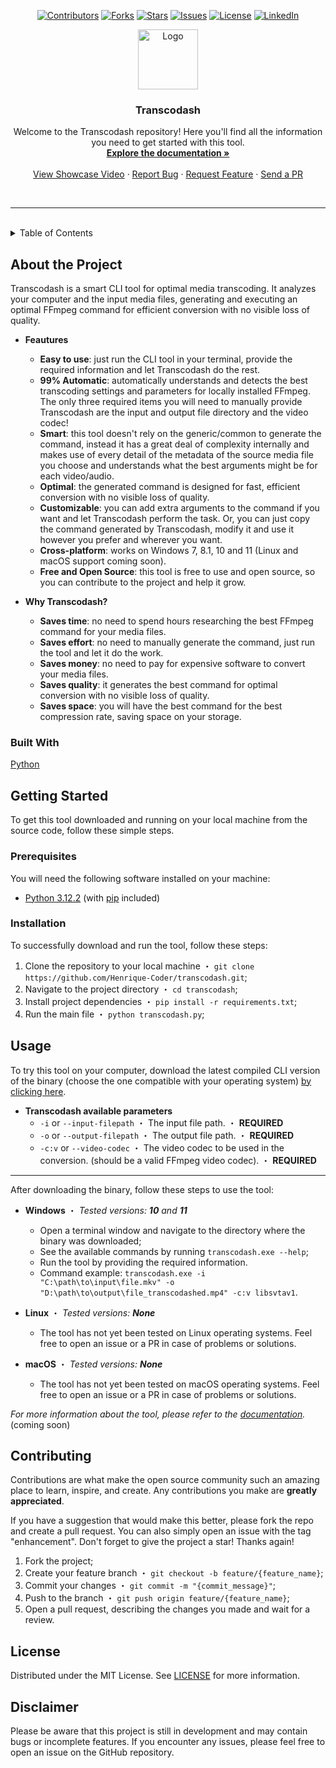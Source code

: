 <p align="center">
    <a href="https://github.com/Henrique-Coder/transcodash/contributors"><img alt="Contributors" src="https://img.shields.io/github/contributors/Henrique-Coder/transcodash.svg?style=for-the-badge&logo=github"/></a>
    <a href="https://github.com/Henrique-Coder/transcodash/forks"><img alt="Forks" src="https://img.shields.io/github/forks/Henrique-Coder/transcodash.svg?style=for-the-badge&logo=github"/></a>
    <a href="https://github.com/Henrique-Coder/transcodash/stargazers"><img alt="Stars" src="https://img.shields.io/github/stars/Henrique-Coder/transcodash.svg?style=for-the-badge&logo=github"/></a>
    <a href="https://github.com/Henrique-Coder/transcodash/issues"><img alt="Issues" src="https://img.shields.io/github/issues/Henrique-Coder/transcodash.svg?&style=for-the-badge&logo=github"/></a>
    <a href="https://github.com/Henrique-Coder/transcodash/blob/main/LICENSE"><img alt="License" src="https://img.shields.io/github/license/Henrique-Coder/transcodash.svg?style=for-the-badge&logo=github"/></a>
    <a href="https://www.linkedin.com/in/henrique-coder"><img alt="LinkedIn" src="https://img.shields.io/badge/-LinkedIn-black.svg?style=for-the-badge&logo=linkedin&colorB=555"/></a>
</p>

<div align="center">
  <a href="https://github.com/Henrique-Coder/transcodash">
    <img src="images/logo/128x128.png" alt="Logo" width="96" height="96">
  </a>

  <h3 align="center">Transcodash</h3>

  <p align="center">
    Welcome to the Transcodash repository! Here you'll find all the information you need to get started with this tool.
    <br />
    <a href="https://transcodash.mindwired.com.br/docs"><strong>Explore the documentation »</strong></a>
    <br />
    <br />
    <a href="https://transcodash.mindwired.com.br/demo">View Showcase Video</a>
    ·
    <a href="https://github.com/Henrique-Coder/transcodash/issues">Report Bug</a>
    ·
    <a href="https://github.com/Henrique-Coder/transcodash/issues">Request Feature</a>
    ·
    <a href="https://github.com/Henrique-Coder/transcodash/pulls">Send a PR</a>
  </p>
</div>

<br>

---

<br>

<!-- TABLE OF CONTENTS -->
<details>
  <summary>Table of Contents</summary>
  <ol>
    <li>
      <a href="#about-the-project">About the Project</a>
      <ul>
        <li><a href="#built-with">Built With</a></li>
      </ul>
    </li>
    <li>
      <a href="#getting-started">Getting Started</a>
      <ul>
        <li><a href="#prerequisites">Prerequisites</a></li>
        <li><a href="#installation">Installation</a></li>
      </ul>
    </li>
    <li><a href="#usage">Usage</a></li>
    <li><a href="#contributing">Contributing</a></li>
    <li><a href="#license">License</a></li>
    <li><a href="#disclaimer">Disclaimer</a></li>
  </ol>
</details>

<!-- ABOUT THE PROJECT -->
## About the Project

Transcodash is a smart CLI tool for optimal media transcoding. It analyzes your computer and the input media files, generating and executing an optimal FFmpeg command for efficient conversion with no visible loss of quality.

- **Feautures**
  - **Easy to use**: just run the CLI tool in your terminal, provide the required information and let Transcodash do the rest.
  - **99% Automatic**: automatically understands and detects the best transcoding settings and parameters for locally installed FFmpeg. The only three required items you will need to manually provide Transcodash are the input and output file directory and the video codec!
  - **Smart**: this tool doesn't rely on the generic/common to generate the command, instead it has a great deal of complexity internally and makes use of every detail of the metadata of the source media file you choose and understands what the best arguments might be for each video/audio.
  - **Optimal**: the generated command is designed for fast, efficient conversion with no visible loss of quality.
  - **Customizable**: you can add extra arguments to the command if you want and let Transcodash perform the task. Or, you can just copy the command generated by Transcodash, modify it and use it however you prefer and wherever you want.
  - **Cross-platform**: works on Windows 7, 8.1, 10 and 11 (Linux and macOS support coming soon).
  - **Free and Open Source**: this tool is free to use and open source, so you can contribute to the project and help it grow.


- **Why Transcodash?**
  - **Saves time**: no need to spend hours researching the best FFmpeg command for your media files.
  - **Saves effort**: no need to manually generate the command, just run the tool and let it do the work.
  - **Saves money**: no need to pay for expensive software to convert your media files.
  - **Saves quality**: it generates the best command for optimal conversion with no visible loss of quality.
  - **Saves space**: you will have the best command for the best compression rate, saving space on your storage.

### Built With

[Python](https://www.python.org)

<!-- GETTING STARTED -->
## Getting Started

To get this tool downloaded and running on your local machine from the source code, follow these simple steps.

<!-- PREREQUISITES -->
### Prerequisites

You will need the following software installed on your machine:

- [Python 3.12.2](https://www.python.org/downloads/release/python-3122) (with [pip](https://pip.pypa.io/en/stable/installation) included)

<!-- INSTALLATION -->
### Installation

To successfully download and run the tool, follow these steps:

1. Clone the repository to your local machine ・ `git clone https://github.com/Henrique-Coder/transcodash.git`;
2. Navigate to the project directory ・ `cd transcodash`;
3. Install project dependencies ・ `pip install -r requirements.txt`;
4. Run the main file ・ `python transcodash.py`;

<!-- USAGE -->
## Usage

To try this tool on your computer, download the latest compiled CLI version of the binary (choose the one compatible with your operating system) [by clicking here](https://github.com/Henrique-Coder/transcodash/releases/latest).

- **Transcodash available parameters**
  - `-i` or `--input-filepath` ・ The input file path. ・ **REQUIRED**
  - `-o` or `--output-filepath` ・ The output file path. ・ **REQUIRED**
  - `-c:v` or `--video-codec` ・ The video codec to be used in the conversion. (should be a valid FFmpeg video codec). ・ **REQUIRED**

---

After downloading the binary, follow these steps to use the tool:

- **Windows** ・ _Tested versions: **10** and **11**_
  - Open a terminal window and navigate to the directory where the binary was downloaded;
  - See the available commands by running `transcodash.exe --help`;
  - Run the tool by providing the required information.
  - Command example: `transcodash.exe -i "C:\path\to\input\file.mkv" -o "D:\path\to\output\file_transcodashed.mp4" -c:v libsvtav1`.


- **Linux** ・ _Tested versions: **None**_
  - The tool has not yet been tested on Linux operating systems. Feel free to open an issue or a PR in case of problems or solutions.


- **macOS** ・ _Tested versions: **None**_
  - The tool has not yet been tested on macOS operating systems. Feel free to open an issue or a PR in case of problems or solutions.


_For more information about the tool, please refer to the [documentation](https://transcodash.mindwired.com.br/docs)._ (coming soon)

<!-- CONTRIBUTING -->
## Contributing

Contributions are what make the open source community such an amazing place to learn, inspire, and create. Any contributions you make are **greatly appreciated**.

If you have a suggestion that would make this better, please fork the repo and create a pull request. You can also simply open an issue with the tag "enhancement".
Don't forget to give the project a star! Thanks again!

1. Fork the project;
2. Create your feature branch ・ `git checkout -b feature/{feature_name}`;
3. Commit your changes ・ `git commit -m "{commit_message}"`;
4. Push to the branch ・ `git push origin feature/{feature_name}`;
5. Open a pull request, describing the changes you made and wait for a review.

<!-- LICENSE -->
## License

Distributed under the MIT License. See [LICENSE](https://github.com/Henrique-Coder/transcodash/blob/main/LICENSE) for more information.

## Disclaimer

Please be aware that this project is still in development and may contain bugs or incomplete features. If you encounter any issues, please feel free to open an issue on the GitHub repository.
